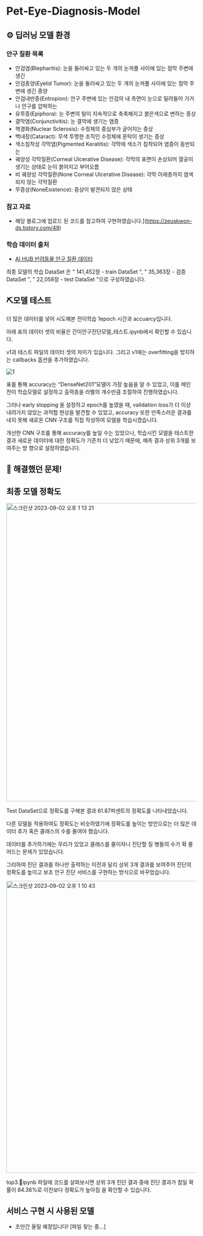 # Pet-Eye-Diagnosis-Model

## ⚙️ 딥러닝 모델 환경

### 안구 질환 목록
- 안검염(Blepharitis):  눈을 둘러싸고 있는 두 개의 눈꺼풀 사이에 있는 점막 주변에 생긴
- 안검종양(Eyelid Tumor): 눈을 둘러싸고 있는 두 개의 눈꺼풀 사이에 있는 점막 주변에 생긴 종양
- 안검내반증(Entropion): 안구 주변에 있는 안검의 내 측면이 눈으로 밀려들어 가거나 안구를 압박하는
- 유루증(Epiphora): 눈 주변의 털이 지속적으로 축축해지고 붉은색으로 변하는 증상
- 결막염(Conjunctivitis): 눈 결막에 생기는 염증
- 핵경화(Nuclear Sclerosis): 수정체의 중심부가 굳어지는 증상
- 백내장(Cataract): 무색 투명한 조직인 수정체에 혼탁이 생기는 증상
- 색소침착성 각막염(Pigmented Keratitis): 각막에 색소가 침착되어 염증이 동반되는
- 궤양성 각막질환(Corneal Ulcerative Disease): 각막의 표면이 손상되어 열공이 생기는 상태로 눈이 붉어지고 부어오름
- 비 궤양성 각막질환(None Corneal Ulcerative Disease): 각막 아래층까지 염색되지 않는 각막질환
- 무증상(NoneExistence): 증상이 발견되지 않은 상태

### 참고 자료
- 해당 블로그에 업로드 된 코드를 참고하여 구현하였습니다.](https://zeuskwon-ds.tistory.com/49)

### 학습 데이터 출처

- [AI HUB 반려동물 안구 질환 데이터](https://www.aihub.or.kr/aihubdata/data/view.do?currMenu=&topMenu=&aihubDataSe=realm&dataSetSn=562)

최종 모델의 학습 DataSet 은 " 141,452장 - train DataSet ", " 35,363장 - 검증 DataSet ", " 22,058장 - test DataSet "으로 구성하였습니다.
</br>


## ⛏️모델 테스트
더 많은 데이터를 넣어 시도해본 전이학습 1epoch 시간과 accuarcy입니다.

아래 표의 데이터 셋의 비율은 간이안구진단모델_테스트.ipynb에서 확인할 수 있습니다.

v1과 테스트 파일의 데이터 셋의 차이가 있습니다. 그리고 v1에는 overfitting을 방지하는 callbacks 옵션을 추가하였습니다.

![1](https://user-images.githubusercontent.com/109027302/230709038-16776a4c-fa41-46ff-a25a-55e08a28b741.PNG)

표를 통해 accuracy는 “DenseNet201”모델이 가장 높음을 알 수 있었고, 이를 메인 전이 학습모델로 설정하고 출력층을 라벨의 개수만큼 조절하여 진행하였습니다.

그러나 early stopping 을 설정하고 epoch를 높였을 때, validation loss가 더 이상 내려가지 않았는 과적합 현상을 발견할 수 있었고, accuracy 또한 만족스러운 결과를 내지 못해 새로운 CNN 구조를 직접 작성하여 모델을 학습시켰습니다.

개선한 CNN 구조를 통해 accuracy를 높일 수는 있었으나, 학습시킨 모델을 테스트한 결과 새로운 데이터에 대한 정확도가 기준치 더 낮았기 때문에, 예측 결과 상위 3개를 보여주는 방 향으로 설정하였습니다.

## 🚫 해결했던 문제!

## 최종 모델 정확도
<img width="787" alt="스크린샷 2023-09-02 오후 1 13 21" src="https://github.com/Pushedsu/Pet-Eye-Diagnosis-Model/assets/109027302/59e833cb-433b-4001-88fb-8e5a6b3e2295">

Test DataSet으로 정확도를 구해본 결과 61.87퍼센트의 정확도를 나타내었습니다.

다른 모델을 적용하여도 정확도는 비슷하였기에 정확도를 높이는 방안으로는 더 많은 데이터 추가 혹은 클래스의 수를 줄여야 했습니다.

데이터를 추가하기에는 무리가 있었고 클래스를 줄이자니 진단할 질 병들의 수가 확 줄어드는 문제가 있었습니다. 

그리하여 진단 결과를 하나만 출력하는 이전과 달리 상위 3개 결과를 보여주어 진단의 정확도를 높이고 보조 안구 진단 서비스를 구현하는 방식으로 바꾸었습니다.

<img width="770" alt="스크린샷 2023-09-02 오후 1 10 43" src="https://github.com/Pushedsu/Pet-Eye-Diagnosis-Model/assets/109027302/ca273af3-243b-4644-9068-1bfa19e3212f">

top3.ipynb 파일에 코드를 살펴보시면 상위 3개 진단 결과 중에 진단 결과가 참일 확률이 84.36%로 이전보다 정확도가 높아짐 을 확인할 수 있습니다.

## 서비스 구현 시 사용된 모델
- 조만간 올릴 예정입니다! [파일 찾는 중...]
